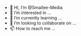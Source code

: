 - 👋 Hi, I’m @Smallee-Media
- 👀 I’m interested in ...
- 🌱 I’m currently learning ...
- 💞️ I’m looking to collaborate on ...
- 📫 How to reach me ...

<!---
Smallee-Media/Smallee-Media is a ✨ special ✨ repository because its `README.md` (this file) appears on your GitHub profile.
You can click the Preview link to take a look at your changes.
--->
